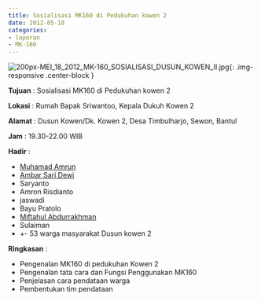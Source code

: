 ```yaml
---
title: Sosialisasi MK160 di Pedukuhan kowen 2
date: 2012-05-18
categories:
- laporan
- MK-160
---
```


![200px-MEI_18_2012_MK-160_SOSIALISASI_DUSUN_KOWEN_II.jpg](/uploads/200px-MEI_18_2012_MK-160_SOSIALISASI_DUSUN_KOWEN_II.jpg){: .img-responsive .center-block }

**Tujuan** : Sosialisasi MK160 di Pedukuhan kowen 2

**Lokasi** : Rumah Bapak Sriwantoo, Kepala Dukuh Kowen 2 

**Alamat** : Dusun Kowen/Dk. Kowen 2, Desa Timbulharjo, Sewon, Bantul 

**Jam** : 19.30-22.00 WIB 

**Hadir** : 
* [Muhamad Amrun](http://wiki.ciptamedia.org/wiki/Muhamad_Amrun)
* [Ambar Sari Dewi](http://wiki.ciptamedia.org/wiki/Ambar_Sari_Dewi)
* Saryanto
* Amron Risdianto
* jaswadi
* Bayu Pratolo 
* [Miftahul Abdurrakhman](http://wiki.ciptamedia.org/wiki/Miftahul_Abdurrakhman)
* Sulaiman
* +- 53 warga masyarakat Dusun kowen 2

**Ringkasan** : 
* Pengenalan MK160 di pedukuhan Kowen 2
* Pengenalan tata cara dan Fungsi Penggunakan MK160
* Penjelasan cara pendataan warga
* Pembentukan tim pendataan
